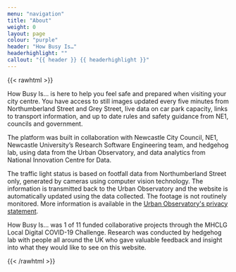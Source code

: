 ```yaml
---
menu: "navigation"
title: "About"
weight: 0
layout: page
colour: "purple"
header: "How Busy Is…"
headerhighlight: ""
callout: "{{ header }} {{ headerhighlight }}"
---
```

{{< rawhtml >}}
<div class="contentWrapper">
<p>How Busy Is… is here to help you feel safe and prepared when visiting your city centre. You have access to still images updated every five minutes from Northumberland Street and Grey Street, live data on car park capacity, links to transport information, and up to date rules and safety guidance from NE1, councils and government. </p>
  
<p>The platform was built in collaboration with Newcastle City Council, NE1, Newcastle University’s Research Software Engineering team, and hedgehog lab, using data from the Urban Observatory, and data analytics from National Innovation Centre for Data.</p>

<p>The traffic light status is based on footfall data from Northumberland Street only, generated by cameras using computer vision technology. The information is transmitted back to the Urban Observatory and the website is automatically updated using the data collected. The footage is not routinely monitored. More information is available in the <a href="https://urbanobservatory.ac.uk/privacy-policy">Urban Observatory's privacy statement</a>.</p>

<p>How Busy Is… was 1 of 11 funded collaborative projects through the MHCLG Local Digital COVID-19 Challenge. Research was conducted by hedgehog lab with people all around the UK who gave valuable feedback and insight into what they would like to see on this website.</p>
</div>
{{< /rawhtml >}}
